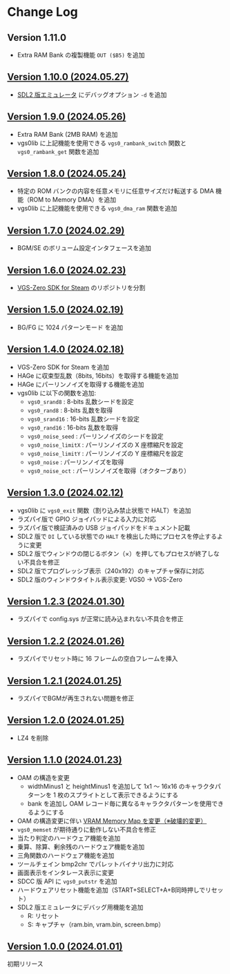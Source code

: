 # Change Log

## Version 1.11.0

- Extra RAM Bank の複製機能 `OUT ($B5)` を追加

## [Version 1.10.0 (2024.05.27)](https://github.com/suzukiplan/vgszero/releases/tag/1.9.0)

- [SDL2 版エミュレータ](./src/sdl2/) にデバッグオプション `-d` を追加

## [Version 1.9.0 (2024.05.26)](https://github.com/suzukiplan/vgszero/releases/tag/1.9.0)

- Extra RAM Bank (2MB RAM) を追加
- vgs0lib に上記機能を使用できる `vgs0_rambank_switch` 関数と `vgs0_rambank_get` 関数を追加

## [Version 1.8.0 (2024.05.24)](https://github.com/suzukiplan/vgszero/releases/tag/1.8.0)

- 特定の ROM バンクの内容を任意メモリに任意サイズだけ転送する DMA 機能（ROM to Memory DMA）を追加
- vgs0lib に上記機能を使用できる `vgs0_dma_ram` 関数を追加

## [Version 1.7.0 (2024.02.29)](https://github.com/suzukiplan/vgszero/releases/tag/1.7.0)

- BGM/SE のボリューム設定インタフェースを追加

## [Version 1.6.0 (2024.02.23)](https://github.com/suzukiplan/vgszero/releases/tag/1.6.0)

- [VGS-Zero SDK for Steam](https://github.com/suzukiplan/vgszero-steam) のリポジトリを分割

## [Version 1.5.0 (2024.02.19)](https://github.com/suzukiplan/vgszero/releases/tag/1.5.0)

- BG/FG に 1024 パターンモード を追加

## [Version 1.4.0 (2024.02.18)](https://github.com/suzukiplan/vgszero/releases/tag/1.4.0)

- VGS-Zero SDK for Steam を追加
- HAGe に収束型乱数（8bits, 16bits）を取得する機能を追加
- HAGe にパーリンノイズを取得する機能を追加
- vgs0lib に以下の関数を追加:
  - `vgs0_srand8` : 8-bits 乱数シードを設定
  - `vgs0_rand8` : 8-bits 乱数を取得
  - `vgs0_srand16` : 16-bits 乱数シードを設定
  - `vgs0_rand16` : 16-bits 乱数を取得
  - `vgs0_noise_seed` : パーリンノイズのシードを設定
  - `vgs0_noise_limitX` : パーリンノイズの X 座標縮尺を設定
  - `vgs0_noise_limitY` : パーリンノイズの Y 座標縮尺を設定
  - `vgs0_noise` : パーリンノイズを取得
  - `vgs0_noise_oct` : パーリンノイズを取得（オクターブあり）

## [Version 1.3.0 (2024.02.12)](https://github.com/suzukiplan/vgszero/releases/tag/1.3.0)

- vgs0lib に `vgs0_exit` 関数（割り込み禁止状態で HALT）を追加
- ラズパイ版で GPIO ジョイパッドによる入力に対応
- ラズパイ版で検証済みの USB ジョイパッドをドキュメント記載
- SDL2 版で `DI` している状態での `HALT` を検出した時にプロセスを停止するように変更
- SDL2 版でウィンドウの閉じるボタン（×）を押してもプロセスが終了しない不具合を修正
- SDL2 版でプログレッシブ表示（240x192）のキャプチャ保存に対応
- SDL2 版のウィンドウタイトル表示変更: VGS0 -> VGS-Zero

## [Version 1.2.3 (2024.01.30)](https://github.com/suzukiplan/vgszero/releases/tag/1.2.3)

- ラズパイで config.sys が正常に読み込まれない不具合を修正

## [Version 1.2.2 (2024.01.26)](https://github.com/suzukiplan/vgszero/releases/tag/1.2.2)

- ラズパイでリセット時に 16 フレームの空白フレームを挿入

## [Version 1.2.1 (2024.01.25)](https://github.com/suzukiplan/vgszero/releases/tag/1.2.1)

- ラズパイでBGMが再生されない問題を修正

## [Version 1.2.0 (2024.01.25)](https://github.com/suzukiplan/vgszero/releases/tag/1.2.0)

- LZ4 を削除

## [Version 1.1.0 (2024.01.23)](https://github.com/suzukiplan/vgszero/releases/tag/1.1.0)

- OAM の構造を変更
  - widthMinus1 と heightMinus1 を追加して 1x1 〜 16x16 のキャラクタパターンを 1 枚のスプライトとして表示できるようにする
  - bank を追加し OAM レコード毎に異なるキャラクタパターンを使用できるようにする
- OAM の構造変更に伴い [VRAM Memory Map を変更（※破壊的変更）](https://github.com/suzukiplan/vgszero/pull/14/files#diff-b335630551682c19a781afebcf4d07bf978fb1f8ac04c6bf87428ed5106870f5R325-R346)
- `vgs0_memset` が期待通りに動作しない不具合を修正
- 当たり判定のハードウェア機能を追加
- 乗算、除算、剰余残のハードウェア機能を追加
- 三角関数のハードウェア機能を追加
- ツールチェイン bmp2chr でパレットバイナリ出力に対応
- 画面表示をインタレース表示に変更
- SDCC 版 API に `vgs0_putstr` を追加
- ハードウェアリセット機能を追加（START+SELECT+A+B同時押しでリセット）
- SDL2 版エミュレータにデバッグ用機能を追加
  - R: リセット
  - S: キャプチャ（ram.bin, vram.bin, screen.bmp）

## [Version 1.0.0 (2024.01.01)](https://github.com/suzukiplan/vgszero/releases/tag/1.0.0)

初期リリース

